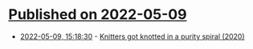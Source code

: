 # [Published on 2022-05-09](index.md)

* [2022-05-09, 15:18:30](https://news.ycombinator.com/item?id=31315237) - [Knitters got knotted in a purity spiral (2020)](https://unherd.com/2020/01/cast-out-how-knitting-fell-into-a-purity-spiral/)
